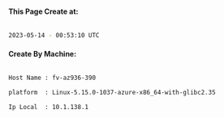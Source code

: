 
   
#### This Page Create at:

```bash

2023-05-14 - 00:53:10 UTC

```

#### Create By Machine:

```bash

Host Name : fv-az936-390

platform  : Linux-5.15.0-1037-azure-x86_64-with-glibc2.35

Ip Local  : 10.1.138.1

```

